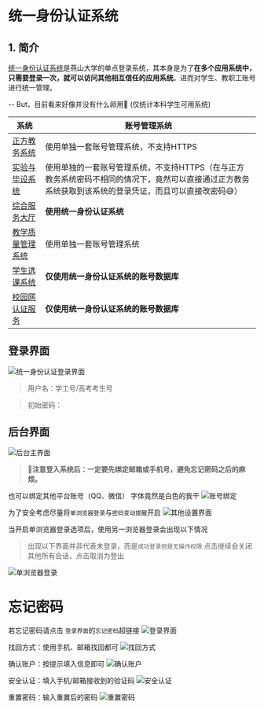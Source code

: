 <!-- 
    author: ercao (vip@ercao.cn) 
-->

# 统一身份认证系统

## 1. 简介

[统一身份认证系统](https://cer.ysu.edu.cn)是燕山大学的单点登录系统，其本身是为了**在多个应用系统中，只需要登录一次，就可以访问其他相互信任的应用系统**。进而对学生、教职工账号进行统一管理。

-- But，目前看来好像并没有什么卵用:eyes: (仅统计本科学生可用系统)

系统 | 账号管理系统
--- | ---
  [正方教务系统](http://202.206.243.62/) | 使用单独一套账号管理系统，不支持HTTPS
[实验与毕设系统](http://202.206.243.7/) | 使用单独的一套账号管理系统，不支持HTTPS（在与正方教务系统密码不相同的情况下，竟然可以直接通过正方教务系统获取到该系统的登录凭证，而且可以直接改密码:sweat_smile:）
[综合服务大厅](https://ehall.ysu.edu.cn/) | **使用统一身份认证系统**
[教学质量管理系统](https://ysu.mycospxk.com/) | 使用单独一套账号管理系统
[学生选课系统](https://xsxk.ysu.edu.cn/) | **仅使用统一身份认证系统的账号数据库**
[校园网认证服务](https://auth.ysu.edu.cn) | **仅使用统一身份认证系统的账号数据库**

## 登录界面

![统一身份认证登录界面](./images/6db273ba7f665e661b1ef9d06258430da6aaa188307af594a5b7054060c3075b-20220207110714.png)  

> 用户名：学工号/高考考生号
<!-- TODO(ercao)：初始密码 -->
> 初始密码：

## 后台界面

![后台主界面](./images/dab1e4c6d4add2fa869fecf51d943c71bc55a28c4f50c10fb9f34d218e213451-20220207111729.png)  

> :cowboy_hat_face:**注意登入系统后：一定要先绑定邮箱或手机号，避免忘记密码之后的麻烦。**

也可以绑定其他平台账号（QQ、微信） 字体竟然是白色的我干
![账号绑定](./images/6cc6f471c6308b91dde2e3b17ac4bf10c10b4b6fca7392f543e57fcb1e7d18bd-20220207112210.png)  

为了安全考虑尽量将`单浏览器登录`与`密码变动提醒`开启
![其他设置界面](./images/c7d52035fc19ac02e8f48cfaa77cc76bde09dc50040d136e24ab9f86f16fb7c6-20220207113250.png)  

当开启单浏览器登录选项后，使用另一浏览器登录会出现以下情况
> 出现以下界面并非代表未登录，而是`成功登录但是无操作权限`
> 点击继续会关闭其他所有会话，点击取消为登出

![单浏览器登录](./images/00ffc94bcc3626d76f019244375d6663687dce8dd5218c07e13c45f413129b70-20220207112921.png)  

# 忘记密码

若忘记密码请点击 `登录界面`的`忘记密码`超链接
![登录界面](./images/e8c5cf01a6af543291be9c90a94df7d3f890a5dccd6cbf4143dac1b6ad73ba1d-20220207113848.png)  

找回方式：使用手机、邮箱找回都可
![找回方式](./images/8f6fd64d8fdc6adc0aeabf80841ed5b64f5918be2b59ab0353d0a6c720eae125-20220207113950.png)  

确认账户：按提示填入信息即可
![确认账户](./images/9c6659995c1ad181c3c002e099a74825e3645daf8ebe6d4c408c251429c508fa-20220207131752.png)  

安全认证：填入手机/邮箱接收到的验证码
![安全认证](./images/e0b4ce02d5998fe6cea9131ca1e72a4e1082fc88065e332ae07bf74f2c7bfa38-20220207131909.png)  

重置密码：输入重置后的密码
![重置密码](./images/a885c63a9807dcf15ea3526cb0c1a5da46ad3ffe0795c9de062fe39e68871142-20220207132113.png)  
